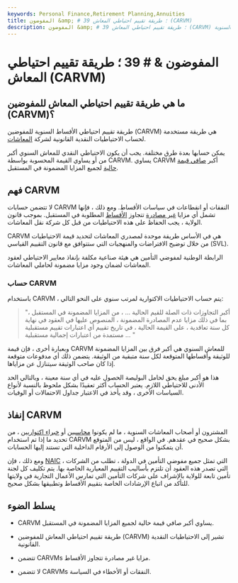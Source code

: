 ```yaml
---
keywords: Personal Finance,Retirement Planning,Annuities
title: المفوضون &amp; # 39 ؛ طريقة تقييم احتياطي المعاش (CARVM)
description: المفوضون &amp; # 39 ؛ طريقة تقييم احتياطي المعاش (CARVM) هو مصطلح يشير إلى الاحتياطيات النقدية القانونية للمعاشات السنوية.
---
```


# المفوضون & # 39 ؛ طريقة تقييم احتياطي المعاش (CARVM)
## ما هي طريقة تقييم احتياطي المعاش للمفوضين (CARVM)؟

طريقة تقييم احتياطي الأقساط السنوية للمفوضين (CARVM) هي طريقة مستخدمة لحساب الاحتياطيات النقدية القانونية لشركة [المعاشات](/annuity).

يمكن حسابها بعدة طرق مختلفة. يجب أن يكون الاحتياطي النقدي للمعاش السنوي أكبر من أو يساوي القيمة المحسوبة بواسطة CARVM. يساوي CARVM أكبر [صافي قيمة حالية](/npv) لجميع المزايا المضمونة في المستقبل.

## فهم CARVM

لا تتضمن حسابات CARVM النفقات أو انقطاعات في سياسات الأقساط. ومع ذلك ، فإنها تشمل أي مزايا [غير مصادرة](/nonforfeiture-clause) تتجاوز [الأقساط](/premium) المطلوبة في المستقبل. بموجب قانون الولاية ، يجب الحفاظ على هذه الاحتياطيات من قبل كل شركة نقل المعاشات.

CARVM هي في الأساس طريقة موحدة لمصدري المعاشات لتحديد قيمة الاحتياطيات من خلال توضيح الافتراضات والمنهجيات التي ستتوافق مع قانون التقييم القياسي (SVL).

الرابطة الوطنية لمفوضي التأمين هي هيئة صناعية مكلفة بإنفاذ معايير الاحتياطي لعقود المعاشات لضمان وجود مزايا مضمونة لحاملي المعاشات.

### حساب CARVM

باستخدام CARVM ، يتم حساب الاحتياطيات الاكتوارية لمرتب سنوي على النحو التالي:

>

> "أكبر التجاوزات ذات الصلة للقيم الحالية ... ، من المزايا المضمونة في المستقبل ، بما في ذلك مزايا عدم المصادرة المضمونة ، المنصوص عليها في العقود في نهاية كل سنة تعاقدية ، على القيمة الحالية ، في تاريخ تقييم أي اعتبارات تقييم مستقبلية مستمدة من اعتبارات إجمالية مستقبلية ... "

>

وبعبارة أخرى ، فإن قيمة CARVM للمعاش السنوي هي أكبر فرق بين المزايا المضمونة للوثيقة وأقساطها المتوقعة لكل سنة متبقية من الوثيقة. يتضمن ذلك أي مدفوعات متوقعة إذا كان صاحب الوثيقة سيتنازل عن مزاياها.

هذا هو أكبر مبلغ يحق لحامل البوليصة الحصول عليه في أي سنة معينة ، وبالتالي الحد الأدنى للاحتياطي اللازم. يعتبر الحساب أكثر تعقيدًا بشكل ملحوظ بالنسبة لأنواع السياسات الأخرى ، وقد يأخذ في الاعتبار جداول الاحتمالات أو الوفيات.

## إنفاذ CARVM

المشترون أو أصحاب المعاشات السنوية ، ما لم يكونوا [محاسبين](/accountant) أو [خبراء اكتواريين](/actuary) ، من تحديد ما إذا تم استخدام CARVM بشكل صحيح في عقدهم. في الواقع ، ليس من المتوقع أن يتمكنوا من الوصول إلى الأرقام الداخلية التي تستند إليها الحسابات.

ومع ذلك ، فإن [NAIC](/nainsurancec) ، التي تمثل جميع مفوضي التأمين في الدولة ، تطلب من الشركات التي تصدر هذه العقود أن تلتزم بأساليب التقييم المعيارية الخاصة بها. يتم تكليف كل لجنة تأمين تابعة للولاية بالإشراف على شركات التأمين التي تمارس الأعمال التجارية في ولايتها للتأكد من اتباع الإرشادات الخاصة بتقييم الأقساط وتطبيقها بشكل صحيح.

## يسلط الضوء

- CARVM يساوي أكبر صافي قيمة حالية لجميع المزايا المضمونة في المستقبل.

- طريقة تقييم احتياطي المعاش للمفوضين (CARVM) تشير إلى الاحتياطيات النقدية القانونية.

- تتضمن CARVMs مزايا غير مصادرة تتجاوز الأقساط.

- لا تتضمن CARVMs النفقات أو الأخطاء في السياسة.

